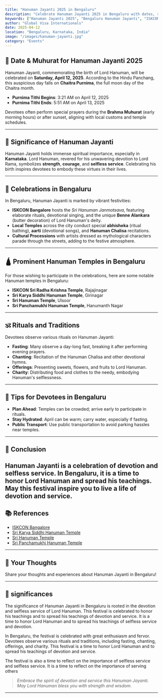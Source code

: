 ```yaml
---
title: "Hanuman Jayanti 2025 in Bengaluru"
description: "Celebrate Hanuman Jayanti 2025 in Bengaluru with dates, rituals, temples, and festivities. Learn about the significance and how Karnataka honors Lord Hanuman's birth."
keywords: ["Hanuman Jayanti 2025", "Bengaluru Hanuman Jayanti", "ISKCON Hanuman festival", "Karnataka Hindu festivals", "April 2025 Hindu festivals", "Hanuman temples Bangalore"]
author: "Global Visa Internationals"
date: 2025-04-12
location: "Bengaluru, Karnataka, India"
image: "/images/hanuman-jayanti.jpg"
category: "Events"
---
```


<!-- Organization Schema -->
<script type="application/ld+json">
{
  "@context": "https://schema.org",
  "@type": "Organization",
  "name": "Global Visa Internationals",
  "url": "https://www.globalvisa-internationals.com",
  "logo": "https://www.globalvisa-internationals.com/gvilogo.png",
  "description": "Global Visa Internationals is a trusted immigration consultancy helping clients with visas and global relocation services. Based in Bengaluru, we support worldwide immigration including Canada, UK, Australia, and New Zealand.",
  "founder": {
    "@type": "Person",
    "name": "Naveen Kumar J"
  },
  "foundingDate": "2016",
  "address": {
    "@type": "PostalAddress",
    "streetAddress": "MG Road",
    "addressLocality": "Bengaluru",
    "addressRegion": "Karnataka",
    "postalCode": "560025",
    "addressCountry": "IN"
  },
  "contactPoint": {
    "@type": "ContactPoint",
    "telephone": "+91-7022213466",
    "contactType": "Customer Support",
    "areaServed": "IN",
    "availableLanguage": ["English", "Hindi", "Kannada", "Tamil"]
  },
  "areaServed": ["IN", "CA", "UK", "EU", "NZ", "AU"],
  "sameAs": [
    "https://www.facebook.com/globalvisainternationals/",
    "https://www.instagram.com/globalvisa_internationals/",
    "https://www.linkedin.com/company/global-visa-internationals/",
    "https://twitter.com/GlobalVisaIntern",
    "https://www.youtube.com/@globalVisaInternationals",
    "https://www.google.com/maps/place/Global+Visa+Internationals/@12.967478,77.6035421,17z"
  ]
}
</script>

## 📅 Date & Muhurat for Hanuman Jayanti 2025

Hanuman Jayanti, commemorating the birth of Lord Hanuman, will be celebrated on **Saturday, April 12, 2025**. According to the Hindu Panchang, this auspicious day falls on **Chaitra Purnima**, the full moon day of the Chaitra month.

- **Purnima Tithi Begins**: 3:21 AM on April 12, 2025  
- **Purnima Tithi Ends**: 5:51 AM on April 13, 2025

Devotees often perform special prayers during the **Brahma Muhurat** (early morning hours) or after sunset, aligning with local customs and temple schedules.

---

## 🙏 Significance of Hanuman Jayanti

Hanuman Jayanti holds immense spiritual importance, especially in **Karnataka**. Lord Hanuman, revered for his unwavering devotion to Lord Rama, symbolizes **strength**, **courage**, and **selfless service**. Celebrating his birth inspires devotees to embody these virtues in their lives.

---

## 🎉 Celebrations in Bengaluru

In Bengaluru, Hanuman Jayanti is marked by vibrant festivities:

- **ISKCON Bangalore** hosts the *Sri Hanuman Janmotsava*, featuring elaborate rituals, devotional singing, and the unique **Benne Alankara** (butter decoration) of Lord Hanuman's deity.
- **Local Temples** across the city conduct special **abhisheka** (ritual bathing), **aarti** (devotional songs), and **Hanuman Chalisa** recitations.
- **Cultural Processions** with artists dressed as mythological characters parade through the streets, adding to the festive atmosphere.

---

## 🛕 Prominent Hanuman Temples in Bengaluru

For those wishing to participate in the celebrations, here are some notable Hanuman temples in Bengaluru:

- **ISKCON Sri Radha Krishna Temple**, Rajajinagar  
- **Sri Karya Siddhi Hanuman Temple**, Girinagar  
- **Sri Hanuman Temple**, Ulsoor  
- **Sri Panchamukhi Hanuman Temple**, Hanumanth Nagar  

---

## 🕉️ Rituals and Traditions

Devotees observe various rituals on Hanuman Jayanti:

- **Fasting**: Many observe a day-long fast, breaking it after performing evening prayers.
- **Chanting**: Recitation of the Hanuman Chalisa and other devotional hymns.
- **Offerings**: Presenting sweets, flowers, and fruits to Lord Hanuman.
- **Charity**: Distributing food and clothes to the needy, embodying Hanuman's selflessness.

---

## 📌 Tips for Devotees in Bengaluru

- **Plan Ahead**: Temples can be crowded; arrive early to participate in rituals.
- **Stay Hydrated**: April can be warm; carry water, especially if fasting.
- **Public Transport**: Use public transportation to avoid parking hassles near temples.

---

## 📝 Conclusion

Hanuman Jayanti is a celebration of devotion and selfless service. In Bengaluru, it is a time to honor Lord Hanuman and spread his teachings. May this festival inspire you to live a life of devotion and service.
---

## 📚 References

- [ISKCON Bangalore](https://www.iskconbangalore.org/)
- [Sri Karya Siddhi Hanuman Temple](https://www.srikaryasiddhi.com/)
- [Sri Hanuman Temple](https://www.srihanuman.org/)
- [Sri Panchamukhi Hanuman Temple](https://www.sripanchamukhihanuman.org/)

---

## 📣 Your Thoughts

Share your thoughts and experiences about Hanuman Jayanti in Bengaluru!

---

## 📝 significances

The significance of Hanuman Jayanti in Bengaluru is rooted in the devotion and selfless service of Lord Hanuman. This festival is celebrated to honor his teachings and to spread his teachings of devotion and service. It is a time to honor Lord Hanuman and to spread his teachings of selfless service and devotion.

In Bengaluru, the festival is celebrated with great enthusiasm and fervor. Devotees observe various rituals and traditions, including fasting, chanting, offerings, and charity. This festival is a time to honor Lord Hanuman and to spread his teachings of devotion and service.

The festival is also a time to reflect on the importance of selfless service and selfless service. It is a time to reflect on the importance of serving others 

> *Embrace the spirit of devotion and service this Hanuman Jayanti.  
May Lord Hanuman bless you with strength and wisdom.*

---


